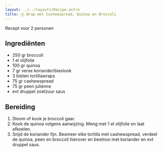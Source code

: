 ```yaml
---
layout: ../../layouts/Recipe.astro
title: Ⓥ Wrap met Cashewspread, Quinoa en Broccoli
---
```



R﻿ecept voor 2 personen

## Ingrediënten

* 2﻿50 gr broccoli
* 1﻿ el olijfolie
* 1﻿00 gr quinoa
* 7﻿ gr verse koriander/bieslook
* 3﻿ bieten tortillawraps
* 7﻿5 gr cashewspread 
* 7﻿5 gr peen julienne
* e﻿vt druppel zoetzuur saus

## Bereiding

1. S﻿toom of kook je broccoli gaar. 
2. K﻿ook de quinoa volgens aanwijzing. Meng met 1 el olijfolie en laat afkoelen.
3. S﻿nijd de koriander fijn. Besmeer elke tortilla met cashewspread, verdeel de quinoa, peen en broccoli hierover en bestrooi met koriander en evt druppel saus.